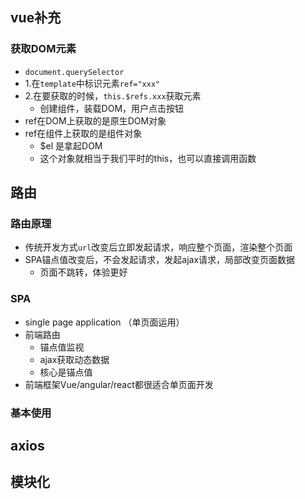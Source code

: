 ## vue补充

### 获取DOM元素

* `document.querySelector`
* 1.在`template`中标识元素`ref="xxx"`
* 2.在要获取的时候，`this.$refs.xxx`获取元素
  * 创建组件，装载DOM，用户点击按钮
* ref在DOM上获取的是原生DOM对象
* ref在组件上获取的是组件对象
  * $el 是拿起DOM
  * 这个对象就相当于我们平时的this，也可以直接调用函数

## 路由

### 路由原理

* 传统开发方式`url`改变后立即发起请求，响应整个页面，渲染整个页面
* SPA锚点值改变后，不会发起请求，发起ajax请求，局部改变页面数据
  * 页面不跳转，体验更好

### SPA

* single page application （单页面运用）
* 前端路由
  * 锚点值监视
  * ajax获取动态数据
  * 核心是锚点值
* 前端框架Vue/angular/react都很适合单页面开发

### 基本使用

## axios

## 模块化







